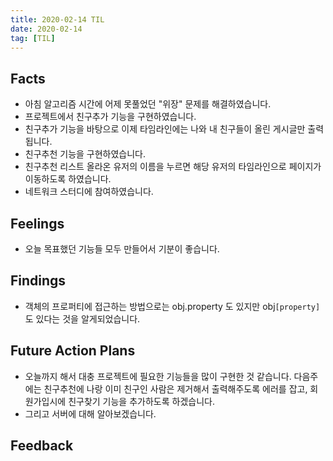 ```yaml
---
title: 2020-02-14 TIL
date: 2020-02-14
tag: [TIL]
---
```


## Facts

- 아침 알고리즘 시간에 어제 못풀었던 "위장" 문제를 해결하였습니다.
- 프로젝트에서 친구추가 기능을 구현하였습니다.
- 친구추가 기능을 바탕으로 이제 타임라인에는 나와 내 친구들이 올린 게시글만 출력됩니다.
- 친구추천 기능을 구현하였습니다.
- 친구추천 리스트 올라온 유저의 이름을 누르면 해당 유저의 타임라인으로 페이지가 이동하도록 하였습니다.
- 네트워크 스터디에 참여하였습니다.

## Feelings

- 오늘 목표했던 기능들 모두 만들어서 기분이 좋습니다.

## Findings

- 객체의 프로퍼티에 접근하는 방법으로는 obj.property 도 있지만 obj`[property]` 도 있다는 것을 알게되었습니다.

## Future Action Plans

- 오늘까지 해서 대충 프로젝트에 필요한 기능들을 많이 구현한 것 같습니다. 다음주에는 친구추천에 나랑 이미 친구인 사람은 제거해서 출력해주도록 에러를 잡고, 회원가입시에 친구찾기 기능을 추가하도록 하겠습니다.
- 그리고 서버에 대해 알아보겠습니다.

## Feedback
